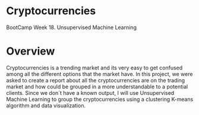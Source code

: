 # Cryptocurrencies
BootCamp Week 18. Unsupervised Machine Learning 

# Overview
Cryptocurrencies is a trending market and its very easy to get confused among all the different options that the market have. In this project, we were asked to create a report about all the cryptocurrencies are on the trading market and how could be grouped in a more understandable to a potential clients. Since we don´t have a known output, I will use Unsupervised Machine Learning to group the cryptocurrencies using a clustering K-means algorithm and data visualization. 




